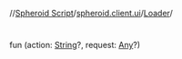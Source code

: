 //[Spheroid Script](../../index.md)/[spheroid.client.ui](../index.md)/[Loader](index.md)/[<init>](-init-.md)



# <init>  
 
fun [<init>](-init-.md)(action: [String](../../spheroid/-string/index.md)?, request: [Any](../../spheroid/-any/index.md)?)  



